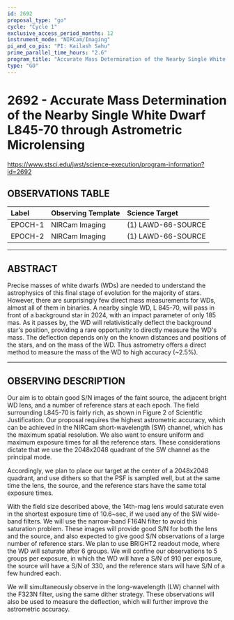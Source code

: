 ```yaml
---
id: 2692
proposal_type: "go"
cycle: "Cycle 1"
exclusive_access_period_months: 12
instrument_mode: "NIRCam/Imaging"
pi_and_co_pis: "PI: Kailash Sahu"
prime_parallel_time_hours: "2.6"
program_title: "Accurate Mass Determination of the Nearby Single White Dwarf L845-70 through Astrometric Microlensing"
type: "GO"
---
```

# 2692 - Accurate Mass Determination of the Nearby Single White Dwarf L845-70 through Astrometric Microlensing
https://www.stsci.edu/jwst/science-execution/program-information?id=2692
## OBSERVATIONS TABLE
| Label   | Observing Template | Science Target      |
| :------ | :----------------- | :------------------ |
| EPOCH-1 | NIRCam Imaging     | (1) LAWD-66-SOURCE |
| EPOCH-2 | NIRCam Imaging     | (1) LAWD-66-SOURCE |

---

## ABSTRACT

Precise masses of white dwarfs (WDs) are needed to understand the astrophysics of this final stage of evolution for the majority of stars. However, there are surprisingly few direct mass measurements for WDs, almost all of them in binaries. A nearby single WD, L 845-70, will pass in front of a background star in 2024, with an impact parameter of only 185 mas. As it passes by, the WD will relativistically deflect the background star's position, providing a rare opportunity to directly measure the WD's mass. The deflection depends only on the known distances and positions of the stars, and on the mass of the WD. Thus astrometry offers a direct method to measure the mass of the WD to high accuracy (~2.5%).

---

## OBSERVING DESCRIPTION

Our aim is to obtain good S/N images of the faint source, the adjacent bright WD lens, and a number of reference stars at each epoch. The field surrounding L845-70 is fairly rich, as shown in Figure 2 of Scientific Justification. Our proposal requires the highest astrometric accuracy, which can be achieved in the NIRCam short-wavelength (SW) channel, which has the maximum spatial resolution. We also want to ensure uniform and maximum exposure times for all the reference stars. These considerations dictate that we use the 2048x2048 quadrant of the SW channel as the principal mode.

Accordingly, we plan to place our target at the center of a 2048x2048 quadrant, and use dithers so that the PSF is sampled well, but at the same time the lens, the source, and the reference stars have the same total exposure times.

With the field size described above, the 14th-mag lens would saturate even in the shortest exposure time of 10.6~sec, if we used any of the SW wide-band filters. We will use the narrow-band F164N filter to avoid this saturation problem. These images will provide good S/N for both the lens and the source, and also expected to give good S/N observations of a large number of reference stars. We plan to use BRIGHT2 readout mode, where the WD will saturate after 6 groups. We will confine our observations to 5 groups per exposure, in which the WD will have a S/N of 910 per exposure, the source will have a S/N of 330, and the reference stars will have S/N of a few hundred each.

We will simultaneously observe in the long-wavelength (LW) channel with the F323N filter, using the same dither strategy. These observations will also be used to measure the deflection, which will further improve the astrometric accuracy.